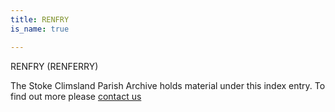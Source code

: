 ```yaml
---
title: RENFRY
is_name: true

---
```


RENFRY (RENFERRY)


The Stoke Climsland Parish Archive holds material under this index entry. To find out more please [contact us](/contact/)
